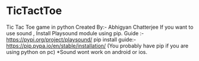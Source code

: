 # TicTactToe
Tic Tac Toe game in python
Created By:- Abhigyan Chatterjee
If you want to use sound , Install Playsound module using pip. Guide :- https://pypi.org/project/playsound/
pip install guide:- https://pip.pypa.io/en/stable/installation/ (You probably have pip if you are using python on pc)
*Sound wont work on android or ios.
